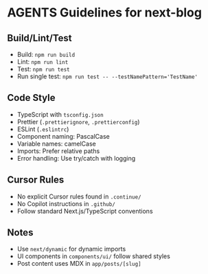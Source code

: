 # AGENTS Guidelines for next-blog

## Build/Lint/Test

- Build: `npm run build`
- Lint: `npm run lint`
- Test: `npm run test`
- Run single test: `npm run test -- --testNamePattern='TestName'`

## Code Style

- TypeScript with `tsconfig.json`
- Prettier (`.prettierignore`, `.prettierconfig`)
- ESLint (`.eslintrc`)
- Component naming: PascalCase
- Variable names: camelCase
- Imports: Prefer relative paths
- Error handling: Use try/catch with logging

## Cursor Rules

- No explicit Cursor rules found in `.continue/`
- No Copilot instructions in `.github/`
- Follow standard Next.js/TypeScript conventions

## Notes

- Use `next/dynamic` for dynamic imports
- UI components in `components/ui/` follow shared styles
- Post content uses MDX in `app/posts/[slug]`
